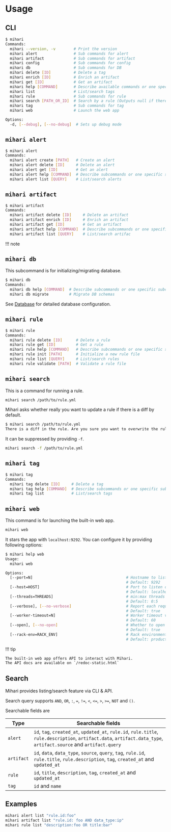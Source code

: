 # Usage

## CLI

```bash
$ mihari
Commands:
  mihari --version, -v        # Print the version
  mihari alert                # Sub commands for alert
  mihari artifact             # Sub commands for artifact
  mihari config               # Sub commands for config
  mihari db                   # Sub commands for DB
  mihari delete [ID]          # Delete a tag
  mihari enrich [ID]          # Enrich an artifact
  mihari get [ID]             # Get an artifact
  mihari help [COMMAND]       # Describe available commands or one specific command
  mihari list                 # List/search tags
  mihari rule                 # Sub commands for rule
  mihari search [PATH_OR_ID]  # Search by a rule (Outputs null if there is no new finding)
  mihari tag                  # Sub commands for tag
  mihari web                  # Launch the web app

Options:
  -d, [--debug], [--no-debug]  # Sets up debug mode
```

## `mihari alert`

```bash
$ mihari alert
Commands:
  mihari alert create [PATH]   # Create an alert
  mihari alert delete [ID]     # Delete an alert
  mihari alert get [ID]        # Get an alert
  mihari alert help [COMMAND]  # Describe subcommands or one specific subcommand
  mihari alert list [QUERY]    # List/search alerts
```

## `mihari artifact`

```bash
$ mihari artifact
Commands:
  mihari artifact delete [ID]     # Delete an artifact
  mihari artifact enrich [ID]     # Enrich an artifact
  mihari artifact get [ID]        # Get an artifact
  mihari artifact help [COMMAND]  # Describe subcommands or one specific subcommand
  mihari artifact list [QUERY]    # List/search artifac
```

!!! note

## `mihari db`

This subcommand is for initializing/migrating database.

```bash
$ mihari db
Commands:
  mihari db help [COMMAND]  # Describe subcommands or one specific subcommand
  mihari db migrate         # Migrate DB schemas
```

See [Database](./emitters/database.md) for detailed database configuration.

## `mihari rule`

```bash
$ mihari rule
Commands:
  mihari rule delete [ID]      # Delete a rule
  mihari rule get [ID]         # Get a rule
  mihari rule help [COMMAND]   # Describe subcommands or one specific subcommand
  mihari rule init [PATH]      # Initialize a new rule file
  mihari rule list [QUERY]     # List/search rules
  mihari rule validate [PATH]  # Validate a rule file
```

## `mihari search`

This is a command for running a rule.

```bash
mihari search /path/to/rule.yml
```

Mihari asks whether really you want to update a rule if there is a diff by default.

```bash
$ mihari search /path/to/rule.yml
There is a diff in the rule. Are you sure you want to overwrite the rule? (y/n)
```

It can be suppressed by providing `-f`.

```bash
mihari search -f /path/to/rule.yml
```

## `mihari tag`

```bash
$ mihari tag                                                                                                                                 20:31:05
Commands:
  mihari tag delete [ID]     # Delete a tag
  mihari tag help [COMMAND]  # Describe subcommands or one specific subcommand
  mihari tag list            # List/search tags
```

## `mihari web`

This command is for launching the built-in web app.

```bash
mihari web
```

It stars the app with `localhost:9292`. You can configure it by providing following options:

```bash
$ mihari help web
Usage:
  mihari web

Options:
  [--port=N]                                         # Hostname to listen on
                                                     # Default: 9292
  [--host=HOST]                                      # Port to listen on
                                                     # Default: localhost
  [--threads=THREADS]                                # min:max threads to use
                                                     # Default: 0:5
  [--verbose], [--no-verbose]                        # Report each request
                                                     # Default: true
  [--worker-timeout=N]                               # Worker timeout value (in seconds)
                                                     # Default: 60
  [--open], [--no-open]                              # Whether to open the app in browser or not
                                                     # Default: true
  [--rack-env=RACK_ENV]                              # Rack environment
                                                     # Default: production
```

!!! tip

    The built-in web app offers API to interact with Mihari.
    The API docs are available on `/redoc-static.html`

## Search

Mihari provides listing/search feature via CLI & API.

Search query supports `AND`, `OR`, `:`, `=`, `!=`, `<`, `<=`, `>`, `>=`, `NOT` and `()`.

Searchable fields are

| Type       | Searchable fields                                                                                                                                                   |
| ---------- | ------------------------------------------------------------------------------------------------------------------------------------------------------------------- |
| `alert`    | `id`, `tag`, `created_at`, `updated_at`, `rule.id`, `rule.title`, `rule.description`, `artifact.data`, `artifact.data_type`, `artifact.source` and `artifact.query` |
| `artifact` | `id`, `data`, `data_type`, `source`, `query`, `tag`, `rule.id`, `rule.title`, `rule.description`, `tag`, `created_at` and `updated_at`                              |
| `rule`     | `id`, `title`, `description`, `tag`, `created_at` and `updated_at`                                                                                                  |
| `tag`      | `id` and `name`                                                                                                                                                     |

## Examples

```bash
mihari alert list "rule.id:foo"
mihari artifact list "rule.id: foo AND data_type:ip"
mihari rule list "description:foo OR title:bar"
```
